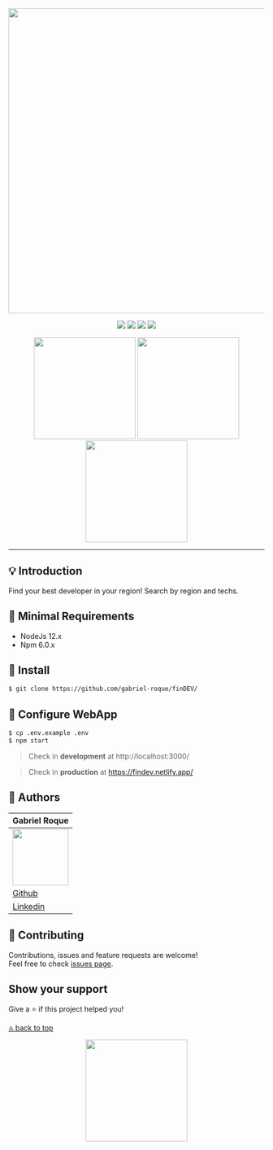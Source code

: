 <span id="top"></span>

<p align="center">
  <img src="https://raw.githubusercontent.com/gabriel-roque/design/master/social-banner-findev.jpg" width="600"/>
</p>

<p align="center">
 <a href="https://app.netlify.com/sites/findev/deploys"><img src="https://api.netlify.com/api/v1/badges/9a800427-a77c-419b-8350-c7de56f534ae/deploy-status"></a> 
<a href="https://pt-br.reactjs.org/"><img src="https://img.shields.io/badge/ReactJS-16.x-blue"></a>
  <a href="https://nodejs.org/en/"><img src="https://img.shields.io/badge/Node-12.x-green"></a>
  <a href="https://www.npmjs.com/"><img src="https://img.shields.io/badge/NPM-6.x-red"></a>
</p>

<p align="center">
   <a href="https://findev.netlify.app/"><img src="https://raw.githubusercontent.com/gabriel-roque/design/master/btn-open-app.png" width="200"></a>
    <a href="https://github.com/gabriel-roque/finDEV-api"><img src="https://raw.githubusercontent.com/gabriel-roque/design/master/btn-back-end.png" width="200"></a>
  <a href="https://github.com/gabriel-roque/finDEV-app"><img src="https://raw.githubusercontent.com/gabriel-roque/design/master/btn-mobile.png" width="200"></a>
</p>

<hr>

## 💡 Introduction

Find your best developer in your region! Search by region and techs.

## 📝 Minimal Requirements

- NodeJs 12.x
- Npm 6.0.x

## 🚀 Install

```sh
$ git clone https://github.com/gabriel-roque/finDEV/
```

## 📝 Configure WebApp

```sh
$ cp .env.example .env
$ npm start
```

> Check in **development** at http://localhost:3000/

> Check in **production** at https://findev.netlify.app/

## 👤 Authors

| Gabriel Roque                                                                       |
| ----------------------------------------------------------------------------------- |
| <img src="https://avatars2.githubusercontent.com/u/32438220?s=460&v=4" width="110"> |
| <a href="https://github.com/gabriel-roque">Github</a>                               |
| <a href="https://www.linkedin.com/in/gabriel-roque/">Linkedin</a>                   |

## 🤝 Contributing

Contributions, issues and feature requests are welcome!<br />Feel free to check [issues page](https://github.com/gabriel-roque/finDEV/issues).

## Show your support

Give a ⭐️ if this project helped you!

[🔝 back to top](#top)

<p align="center">
  <img src="https://raw.githubusercontent.com/gabriel-roque/design/master/logo-gabriel-roque.png" width="200"/>
</p>
